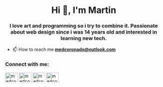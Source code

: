 <h1 align="center">Hi 👋, I'm Martin</h1>
<h3 align="center">I love art and programming so i try to combine it. Passionate about web design since i was 14 years old and interested in learning new tech.</h3>

- 📫 How to reach me **medcoronado@outlook.com**

<h3 align="left">Connect with me:</h3>
<p align="left">
<a href="https://linkedin.com/in/medcoronado" target="_blank"><img align="center" src="https://raw.githubusercontent.com/rahuldkjain/github-profile-readme-generator/master/src/images/icons/Social/linked-in-alt.svg" alt="medcoronado" height="30" width="40" /></a>  
<a href="https://twitter.com/medcoronado" target="_blank"><img align="center" src="https://raw.githubusercontent.com/rahuldkjain/github-profile-readme-generator/master/src/images/icons/Social/twitter.svg" alt="medcoronado" height="30" width="40" /></a>
<a href="https://dev.to/medcoronado" target="_blank"><img align="center" src="https://raw.githubusercontent.com/rahuldkjain/github-profile-readme-generator/master/src/images/icons/Social/devto.svg" alt="medcoronado" height="30" width="40" /></a>
<a href="https://codepen.io/medcoronado" target="_blank"><img align="center" src="https://raw.githubusercontent.com/rahuldkjain/github-profile-readme-generator/master/src/images/icons/Social/codepen.svg" alt="medcoronado" height="30" width="40" /></a>
</p>
